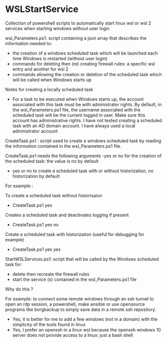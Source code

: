 # WSLStartService
Collection of powershell scripts to automatically start linux wsl or wsl 2 services when starting windows without user login

wsl_Parameters.ps1: script containing a json array that describes the information needed to:
 - the creation of a windows scheduled task which will be launched each time Windows is restarted (without user login)
 - commands for deleting then (re) creating firewall rules: a specific wsl entry and another for wsl 2
 - commands allowing the creation or deletion of the scheduled task which will be called when Windows starts up

Notes for creating a locally scheduled task
- For a task to be executed when Windows starts up, the account associated with this task must be with administrator rights. By default, in the wsl_Parameters.ps1 file, the username associated with the scheduled task will be the current logged in user. Make sure this account has administrative rights. I have not tested creating a scheduled task with an AD domain account. I have always used a local administrator account

CreateTask.ps1 : script used to create a windows scheduled task by reading the information contained in the wsl_Parameters.ps1 file. 

CreateTask.ps1 needs the following arguments
 -yes or no for the creation of the scheduled task: the value is no by default
- yes or no to create a scheduled task with or without historization, no historization by default

For example :

To create a scheduled task without historisaion
- CreateTask.ps1 yes

Creates a scheduled task and deactivates logging if present
- CreateTask.ps1 yes no

Create a scheduled task with historization (useful for debugging for example)
- CreateTask.ps1 yes yes


StartWSLServices.ps1: script that will be called by the Windows scheduled task for:
- delete then recreate the firewall rules
- start the service (s) contained in the wsl_Parameters.ps1 file

Why do this ?

For example: to connect some remote windows through an ssh tunnel to open an rdp session, a powershell, make ansible or use opensource programs like borgbackup to simply save data in a remote ssh repository.

 - Yes, it is better for me to add a few windows (not in a domain) with the simplicity of the tools found in linux
 - Yes, I prefer an openssh in a linux wsl because the openssh windows 10 server does not provide access to a linux: just a bash shell
